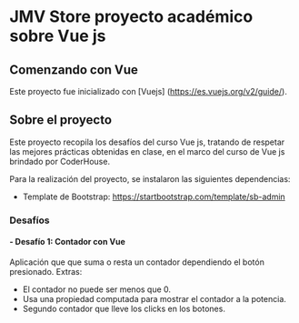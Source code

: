 # JMV Store proyecto académico sobre Vue js

## Comenzando con Vue 

Este proyecto fue inicializado con [Vuejs] (https://es.vuejs.org/v2/guide/).

## Sobre el proyecto

Este proyecto recopila los desafíos del curso Vue js, tratando de respetar las mejores prácticas obtenidas en clase, en el marco del curso de Vue js brindado por CoderHouse.

Para la realización del proyecto, se instalaron las siguientes dependencias:

- Template de Bootstrap: https://startbootstrap.com/template/sb-admin

### Desafíos

#### - Desafío 1: Contador con Vue

Aplicación que  que suma o resta un contador dependiendo el botón presionado.
Extras:
- El contador no puede ser menos que 0.
- Usa una propiedad computada para mostrar el contador a la potencia.
- Segundo contador que lleve los clicks en los botones.